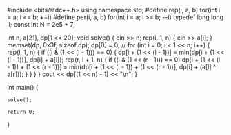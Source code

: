 #include <bits/stdc++.h>
using namespace std;
#define rep(i, a, b) for(int i = a; i <= b; ++i)
#define per(i, a, b) for(int i = a; i >= b; --i)
typedef long long ll;
const int N = 2e5 + 7;

int n, a[21], dp[1 << 20];
void solve() {
	cin >> n;
	rep(i, 1, n) {
		cin >> a[i];
	}
	memset(dp, 0x3f, sizeof dp);
	dp[0] = 0;
	//
	for (int i = 0; i < 1 << n; i++) {
		rep(l, 1, n) {
			if ((i & (1 << (l - 1))) == 0) {
				dp[i + (1 << (l - 1))] = min(dp[i + (1 << (l - 1))], dp[i] + a[l]);
				rep(r, l + 1, n) {
					if ((i & (1 << (r - 1))) == 0)
						dp[i + (1 << (l - 1)) + (1 << (r - 1))] = min(dp[i + (1 << (l - 1)) + (1 << (r - 1))], dp[i] + (a[l] ^ a[r]));
				}
			}
		}
	}
	cout << dp[(1 << n) - 1] << "\n";
}

int main() {

	solve();

	return 0;
}
